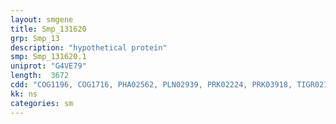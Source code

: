 ```yaml
---
layout: smgene
title: Smp_131620
grp: Smp_13
description: "hypothetical protein"
smp: Smp_131620.1
uniprot: "G4VE79"
length:  3672
cdd: "COG1196, COG1716, PHA02562, PLN02939, PRK02224, PRK03918, TIGR02168, cd00060, cl00062, pfam00498, pfam02463, pfam05483, smart00240"
kk: ns
categories: sm
---
```

